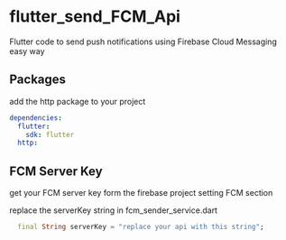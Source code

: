 # flutter_send_FCM_Api
Flutter code to send push notifications using Firebase Cloud Messaging easy way


## Packages 
add the http package to your project
```yaml
dependencies:
  flutter:
    sdk: flutter
  http: 
```
## FCM Server Key
get your FCM server key form the firebase project setting FCM section

replace the serverKey string in fcm_sender_service.dart 

```dart
  final String serverKey = "replace your api with this string";
```
